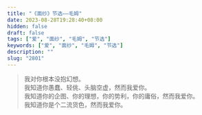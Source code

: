 ```yaml
---
title: "《面纱》节选——毛姆"
date: 2023-08-28T19:28:40+08:00
hidden: false
draft: false
tags: ["爱", "面纱", "毛姆", "节选"]
keywords: ["爱", "面纱", "毛姆", "节选"]
description: ""
slug: "2801"
---
```


> 我对你根本没抱幻想。  
> 我知道你愚蠢、轻佻、头脑空虚，然而我爱你。  
> 我知道你的企图、你的理想，你的势利，你的庸俗，然而我爱你。  
> 我知道你是个二流货色，然而我爱你。